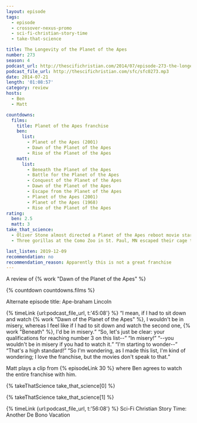 ```yaml
---
layout: episode
tags:
  - episode
  - crossover-nexus-promo
  - sci-fi-christian-story-time
  - take-that-science

title: The Longevity of the Planet of the Apes
number: 273
season: 4
podcast_url: http://thescifichristian.com/2014/07/episode-273-the-longevity-of-the-planet-of-the-apes/
podcast_file_url: http://thescifichristian.com/sfc/sfc0273.mp3
date: 2014-07-21
length: '01:08:57'
category: review
hosts:
  - Ben
  - Matt

countdowns:
  films:
    title: Planet of the Apes franchise
    ben:
      list:
        - Planet of the Apes (2001) 
        - Dawn of the Planet of the Apes
        - Rise of the Planet of the Apes
    matt: 
      list:
        - Beneath the Planet of the Apes
        - Battle for the Planet of the Apes
        - Conquest of the Planet of the Apes
        - Dawn of the Planet of the Apes 
        - Escape from the Planet of the Apes 
        - Planet of the Apes (2001) 
        - Planet of the Apes (1968)
        - Rise of the Planet of the Apes 
rating:
  ben: 2.5
  matt: 3
take_that_science:
  - Oliver Stone almost directed a Planet of the Apes reboot movie starting Arnold Schwarzenegger
  - Three gorillas at the Como Zoo in St. Paul, MN escaped their cage the day before Planet of the Apes was released in theatres

last_listen: 2019-12-09
recommendation: no
recommendation_reason: Apparently this is not a great franchise
---
```

A review of {% work "Dawn of the Planet of the Apes" %}

{% countdown countdowns.films %}

Alternate episode title: Ape-braham Lincoln

<div class="quote">
  {% timeLink {url:podcast_file_url, t:'45:08'} %}
  <span class="quote-context is-size-6"></span>
  <q class="matt">I mean, if I had to sit down and watch {% work "Dawn of the Planet of the Apes" %}, I wouldn't be in misery, whereas I feel like if I had to sit down and watch the second one, {% work "Beneath" %}, I'd be in misery.</q>
  <q class="ben">So, let's just be clear: your qualifications for reaching number 3 on this list--</q>
  <q class="matt">In misery!</q>
  <q class="ben">--you wouldn't be in misery if you had to watch it.</q>
  <q class="matt">I'm starting to wonder--</q>
  <q class="ben">That's a high standard!</q>
  <q class="matt">So I'm wondering, as I made this list, I'm kind of wondering; I love the franchise, but the movies don't speak to that.</q>
</div>

Matt plays a clip from {% episodeLink 30 %} where Ben agrees to watch the entire franchise with him.

{% takeThatScience take_that_science[0] %}

{% takeThatScience take_that_science[1] %}

{% timeLink {url:podcast_file_url, t:'56:08'} %} Sci-Fi Christian Story Time: Another De Bono Vacation